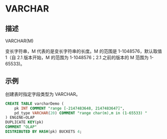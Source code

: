 # VARCHAR

## 描述

VARCHAR(M)

变长字符串，M 代表的是变长字符串的长度。M 的范围是 1-1048576，默认取值 1（自 2.1 版本开始，M 的范围为 1-1048576；2.1 之前的版本的 M 范围为 1-65533)。

## 示例

创建表时指定字段类型为 VARCHAR。

```sql
CREATE TABLE varcharDemo (
    pk INT COMMENT "range [-2147483648, 2147483647]",
    pd_type VARCHAR(20) COMMENT "range char(m),m in (1-65533) "
) ENGINE=OLAP 
DUPLICATE KEY(pk)
COMMENT "OLAP"
DISTRIBUTED BY HASH(pk) BUCKETS 4;
```

